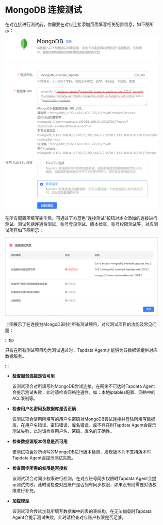 # MongoDB 连接测试

在对连接进行测试前，你需要在对应连接添加页面填写相关配置信息，如下图所示：

![](../../images/ts_mongodb_1.png)



在所有配置项填写完毕后，可通过下方蓝色“连接测试”按钮对本次添加的连接进行测试。测试包括连通性测试、账号登录测试、版本检查、账号权限测试等，对应测试项目如下图所示：

![](../../images/ts_mongodb_2.png)



上图展示了在连接为MongoDB时的所有测试项目，对应测试项目的功能及常见问题：

:::tip

只有在所有测试项目均为测试通过时，Tapdata Agent才能够为该数据源提供对应数据服务。

:::

- **检查服务连接是否可用**

  该测试项会对所填写的MongoDB尝试连接，在网络不可达时Tapdata Agent会提示测试失败，此时请检查网络连通性，如：本地iptables配置、网络中的ACL限制等。

- **检查用户名密码及数据库是否正确**

  该测试项会使用所填写的用户名密码对MongoDB尝试连接并登陆所填写数据库，在用户名错误、密码错误、库名错误、库不存在时Tapdata Agent会提示测试失败，此时请检查用户名、密码、库名的正确性。

- **检查数据源版本信息是否可用**

  该测试项会对所填写的MongoDB进行版本检测，发现版本为不支持版本时Tapdata Agent会提示测试失败。

- **检查同步所需的权限是否授权**

  该测试项会对同步权限进行检测，在对应账号同步权限时Tapdata Agent会提示测试失败，此时请检查对应账户是否拥有同步权限，如果没有则需要对该权限进行补充。

- **加载模型**

  该测试项会尝试加载所填写数据库中的表的表结构，在无法加载时Tapdata Agent会提示测试失败，此时请检查对应账户权限是否足够。
